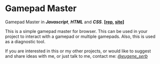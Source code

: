 # Gamepad Master
Gamepad Master in ***Javascript***, ***HTML*** and ***CSS***. **[[rep](https://github.com/eugene-serb/gamepad-master/), [site](https://eugene-serb.github.io/gamepad-master/)]**

This is a simple gamepad master for browser. This can be used in your project to interact with a gamepad or multiple gamepads. Also, this is used as a diagnostic tool.

If you are interested in this or my other projects, or would like to suggest and share ideas with me, or just talk to me, contact me: *[@eugene_serb](https://t.me/eugene_serb)*

